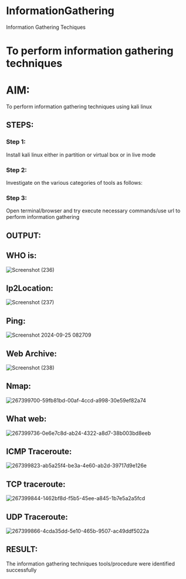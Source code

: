 # InformationGathering
Information Gathering Techiques

# To perform information gathering techniques

# AIM:

To perform information gathering techniques using kali linux 

## STEPS:

### Step 1:

Install kali linux either in partition or virtual box or in live mode

### Step 2:

Investigate on the various categories of tools as follows:

### Step 3:
Open terminal/browser and try execute necessary commands/use url to perform information gathering


## OUTPUT:
## WHO is:
![Screenshot (236)](https://github.com/user-attachments/assets/977bd62f-e2d0-4781-9c70-b1a39f9f34ac)


## Ip2Location:
![Screenshot (237)](https://github.com/user-attachments/assets/1b8e652b-0ef8-4597-89bb-1ed26cf5b4c7)

## Ping:
![Screenshot 2024-09-25 082709](https://github.com/user-attachments/assets/dc928fda-00cd-4bfe-84cb-622f9c756ad9)


## Web Archive:
![Screenshot (238)](https://github.com/user-attachments/assets/eef42b99-607b-4747-a270-4a7e40171730)


## Nmap:
![267399700-59fb81bd-00af-4ccd-a998-30e59ef82a74](https://github.com/user-attachments/assets/07b1b5be-ec9b-4571-995a-2b03fd3b2fc6)

## What web:
![267399736-0e6e7c8d-ab24-4322-a8d7-38b003bd8eeb](https://github.com/user-attachments/assets/8acf0e5a-10f9-4214-9fcc-55da83884c08)

## ICMP Traceroute:
![267399823-ab5a25f4-be3a-4e60-ab2d-39717d9e126e](https://github.com/user-attachments/assets/7002816c-9f6f-4031-a17a-bf3bed119ff6)

## TCP traceroute:
![267399844-1462bf8d-f5b5-45ee-a845-1b7e5a2a5fcd](https://github.com/user-attachments/assets/08804c68-0647-4baa-81f2-3f9523d78633)

## UDP Traceroute:
![267399866-4cda35dd-5e10-465b-9507-ac49ddf5022a](https://github.com/user-attachments/assets/8b40ddde-3488-44cc-a308-f7614f03bc37)

## RESULT:
The information gathering techniques tools/procedure were  identified successfully
